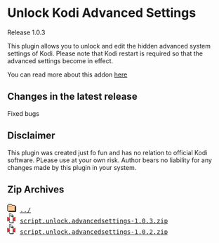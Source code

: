 # Unlock Kodi Advanced Settings
Release 1.0.3

This plugin allows you to unlock and edit the hidden advanced system settings of Kodi. Please note that Kodi restart is required so that the advanced settings become in effect.

You can read more about this addon [here](https://forum.kodi.tv/showthread.php?tid=362847)

## Changes in the latest release 
 Fixed bugs

## Disclaimer 
 This plugin was created just fo fun and has no relation to official Kodi software. PLease use at your own risk. Author bears no liability for any changes made by this plugin in your system.

## Zip Archives
<pre>
<img src="../../icons/folder.gif" alt="[DIR]" > <a href="../">../</a> 
<img src="../../icons/compressed.gif" alt="[ZIP]" > <a href="script.unlock.advancedsettings-1.0.3.zip">script.unlock.advancedsettings-1.0.3.zip</a> 
<img src="../../icons/compressed.gif" alt="[ZIP]" > <a href="script.unlock.advancedsettings-1.0.2.zip">script.unlock.advancedsettings-1.0.2.zip</a> 
</pre>
